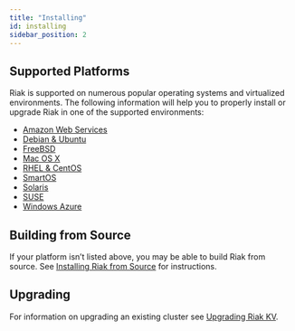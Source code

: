 ```yaml
---
title: "Installing"
id: installing
sidebar_position: 2
---
```


[install aws]: ./amazon-web-services.md
[install debian & ubuntu]: ./debian-ubuntu.md
[install freebsd]: ./freebsd.md
[install mac osx]: ./mac-osx.md
[install rhel & centos]: ./rhel-centos.md
[install smartos]: ./smartos.md
[install solaris]: ./solaris.md
[install suse]: ./suse.md
[install windows azure]: ./windows-azure.md
[install source index]: ./source/index.md
[upgrade index]: ../../setup/upgrading/index.md

## Supported Platforms

Riak is supported on numerous popular operating systems and virtualized
environments. The following information will help you to
properly install or upgrade Riak in one of the supported environments:

  * [Amazon Web Services][install aws]
  * [Debian & Ubuntu][install debian & ubuntu]
  * [FreeBSD][install freebsd]
  * [Mac OS X][install mac osx]
  * [RHEL & CentOS][install rhel & centos]
  * [SmartOS][install smartos]
  * [Solaris][install solaris]
  * [SUSE][install suse]
  * [Windows Azure][install windows azure]

## Building from Source

If your platform isn’t listed above, you may be able to build Riak from source. See [Installing Riak from Source][install source index] for instructions.

## Upgrading

For information on upgrading an existing cluster see [Upgrading Riak KV][upgrade index].
